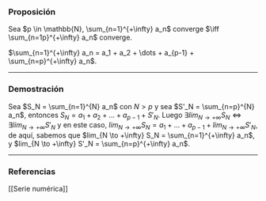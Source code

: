 ### Proposición

Sea $p \in \mathbb{N}, \sum_{n=1}^{+\infty} a_n$ converge $\iff \sum_{n=1p}^{+\infty} a_n$ converge.

$\sum_{n=1}^{+\infty} a_n = a_1 + a_2 + \dots + a_{p-1} + \sum_{n=p}^{+\infty} a_n$.

---
### Demostración

Sea $S_N = \sum_{n=1}^{N} a_n$ con $N>p$ y sea $S'_N = \sum_{n=p}^{N} a_n$, entonces $S_N = a_1 + a_2 + \dots + a_{p-1} + S'_N$.
Luego $\exists lim_{N \to +\infty} S_N \iff \exists lim_{N \to +\infty} S'_N$ y en este caso, $lim_{N \to +\infty} S_N = a_1 + \dots + a_{p-1} + lim_{N \to +\infty} S'_N$, de aquí, sabemos que $lim_{N \to +\infty} S_N = \sum_{n=1}^{+\infty} a_n$, y $lim_{N \to +\infty} S'_N = \sum_{n=p}^{+\infty} a_n$.

---
### Referencias
[[Serie numérica]]